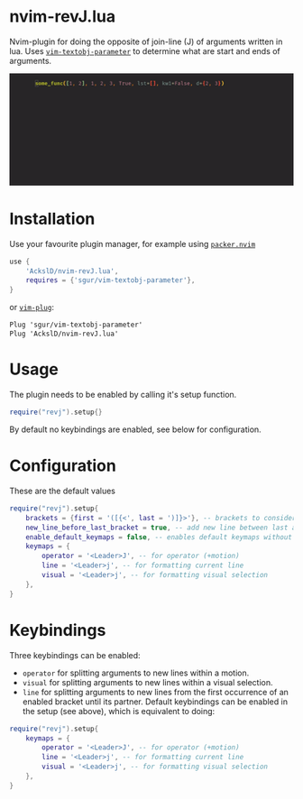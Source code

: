 # nvim-revJ.lua

Nvim-plugin for doing the opposite of join-line (J) of arguments written in lua.
Uses [`vim-textobj-parameter`](https://github.com/sgur/vim-textobj-parameter) to determine what are start and ends of arguments.

![](revj.gif)

# Installation

Use your favourite plugin manager, for example using [`packer.nvim`](https://github.com/wbthomason/packer.nvim)
```lua
use {
    'AckslD/nvim-revJ.lua',
    requires = {'sgur/vim-textobj-parameter'},
}
```
or [`vim-plug`](https://github.com/junegunn/vim-plug):
```vim
Plug 'sgur/vim-textobj-parameter'
Plug 'AckslD/nvim-revJ.lua'
```

# Usage
The plugin needs to be enabled by calling it's setup function.
```lua
require("revj").setup{}
```
By default no keybindings are enabled, see below for configuration.

# Configuration
These are the default values
```lua
require("revj").setup{
    brackets = {first = '([{<', last = ')]}>'}, -- brackets to consider surrounding arguments
    new_line_before_last_bracket = true, -- add new line between last argument and last bracket
    enable_default_keymaps = false, -- enables default keymaps without having to set them below
    keymaps = {
        operator = '<Leader>J', -- for operator (+motion)
        line = '<Leader>j', -- for formatting current line
        visual = '<Leader>j', -- for formatting visual selection
    },
}
```

# Keybindings
Three keybindings can be enabled:
* `operator` for splitting arguments to new lines within a motion.
* `visual` for splitting arguments to new lines within a visual selection.
* `line` for splitting arguments to new lines from the first occurrence of an enabled bracket until its partner.
Default keybindings can be enabled in the setup (see above), which is equivalent to doing:
```lua
require("revj").setup{
    keymaps = {
        operator = '<Leader>J', -- for operator (+motion)
        line = '<Leader>j', -- for formatting current line
        visual = '<Leader>j', -- for formatting visual selection
    },
}
```
